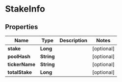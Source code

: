 

# StakeInfo


## Properties

| Name | Type | Description | Notes |
|------------ | ------------- | ------------- | -------------|
|**stake** | **Long** |  |  [optional] |
|**poolHash** | **String** |  |  [optional] |
|**tickerName** | **String** |  |  [optional] |
|**totalStake** | **Long** |  |  [optional] |



